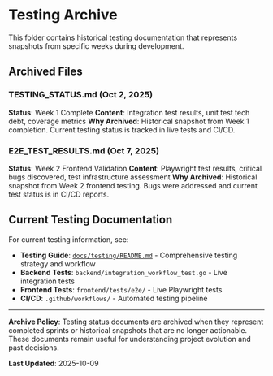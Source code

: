 # Testing Archive

This folder contains historical testing documentation that represents snapshots from specific weeks during development.

## Archived Files

### TESTING_STATUS.md (Oct 2, 2025)
**Status**: Week 1 Complete
**Content**: Integration test results, unit test tech debt, coverage metrics
**Why Archived**: Historical snapshot from Week 1 completion. Current testing status is tracked in live tests and CI/CD.

### E2E_TEST_RESULTS.md (Oct 7, 2025)
**Status**: Week 2 Frontend Validation
**Content**: Playwright test results, critical bugs discovered, test infrastructure assessment
**Why Archived**: Historical snapshot from Week 2 frontend testing. Bugs were addressed and current test status is in CI/CD reports.

## Current Testing Documentation

For current testing information, see:
- **Testing Guide**: [`docs/testing/README.md`](../README.md) - Comprehensive testing strategy and workflow
- **Backend Tests**: `backend/integration_workflow_test.go` - Live integration tests
- **Frontend Tests**: `frontend/tests/e2e/` - Live Playwright tests
- **CI/CD**: `.github/workflows/` - Automated testing pipeline

---

**Archive Policy**: Testing status documents are archived when they represent completed sprints or historical snapshots that are no longer actionable. These documents remain useful for understanding project evolution and past decisions.

**Last Updated**: 2025-10-09

